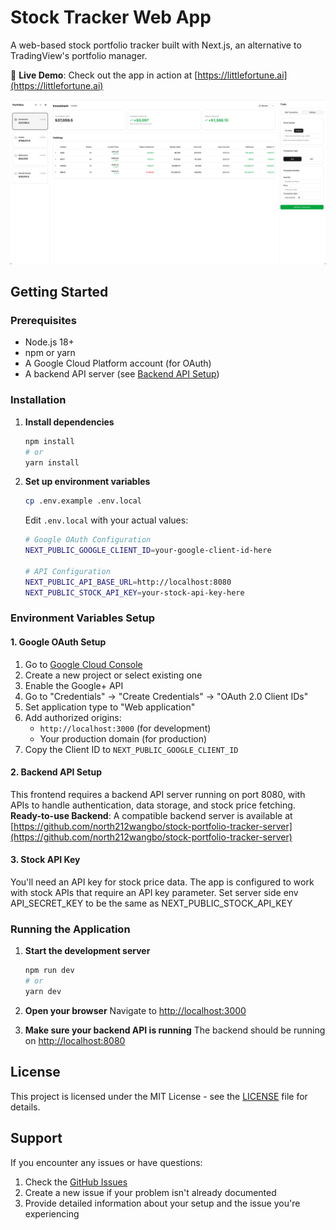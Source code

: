 # Stock Tracker Web App

A web-based stock portfolio tracker built with Next.js, an alternative to TradingView's portfolio manager.

🚀 **Live Demo**: Check out the app in action at [https://littlefortune.ai](https://littlefortune.ai)

![Stock Tracker Preview](screenshots/app-preview.png)

## Getting Started

### Prerequisites

- Node.js 18+ 
- npm or yarn
- A Google Cloud Platform account (for OAuth)
- A backend API server (see [Backend API Setup](#2-backend-api-setup))

### Installation

1. **Install dependencies**
   ```bash
   npm install
   # or
   yarn install
   ```

2. **Set up environment variables**
   ```bash
   cp .env.example .env.local
   ```

   Edit `.env.local` with your actual values:
   ```bash
   # Google OAuth Configuration
   NEXT_PUBLIC_GOOGLE_CLIENT_ID=your-google-client-id-here
   
   # API Configuration
   NEXT_PUBLIC_API_BASE_URL=http://localhost:8080
   NEXT_PUBLIC_STOCK_API_KEY=your-stock-api-key-here
   ```

### Environment Variables Setup

#### 1. Google OAuth Setup

1. Go to [Google Cloud Console](https://console.cloud.google.com/)
2. Create a new project or select existing one
3. Enable the Google+ API
4. Go to "Credentials" → "Create Credentials" → "OAuth 2.0 Client IDs"
5. Set application type to "Web application"
6. Add authorized origins:
   - `http://localhost:3000` (for development)
   - Your production domain (for production)
7. Copy the Client ID to `NEXT_PUBLIC_GOOGLE_CLIENT_ID`

#### 2. Backend API Setup

This frontend requires a backend API server running on port 8080, with APIs to handle authentication, data storage, and stock price fetching. 
**Ready-to-use Backend**: A compatible backend server is available at [https://github.com/north212wangbo/stock-portfolio-tracker-server](https://github.com/north212wangbo/stock-portfolio-tracker-server)

#### 3. Stock API Key

You'll need an API key for stock price data. The app is configured to work with stock APIs that require an API key parameter. Set server side env API_SECRET_KEY to be the same as NEXT_PUBLIC_STOCK_API_KEY

### Running the Application

1. **Start the development server**
   ```bash
   npm run dev
   # or
   yarn dev
   ```

2. **Open your browser**
   Navigate to [http://localhost:3000](http://localhost:3000)

3. **Make sure your backend API is running**
   The backend should be running on [http://localhost:8080](http://localhost:8080)

## License

This project is licensed under the MIT License - see the [LICENSE](LICENSE) file for details.

## Support

If you encounter any issues or have questions:

1. Check the [GitHub Issues](https://github.com/north212wangbo/stock-tracker-web/issues)
2. Create a new issue if your problem isn't already documented
3. Provide detailed information about your setup and the issue you're experiencing